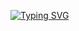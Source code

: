 [![Typing SVG](https://readme-typing-svg.demolab.com/?lines=Hello+I'm+Alex+nice+to+see+you!;Second+line+of+text)](https://git.io/typing-svg)
